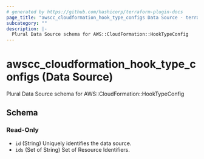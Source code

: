 ```yaml
---
# generated by https://github.com/hashicorp/terraform-plugin-docs
page_title: "awscc_cloudformation_hook_type_configs Data Source - terraform-provider-awscc"
subcategory: ""
description: |-
  Plural Data Source schema for AWS::CloudFormation::HookTypeConfig
---
```


# awscc_cloudformation_hook_type_configs (Data Source)

Plural Data Source schema for AWS::CloudFormation::HookTypeConfig



<!-- schema generated by tfplugindocs -->
## Schema

### Read-Only

- `id` (String) Uniquely identifies the data source.
- `ids` (Set of String) Set of Resource Identifiers.
